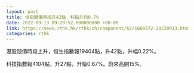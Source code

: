 ```yaml
---
layout: post
title: 恒指競價時段升42點　科指升約0.7%
date: 2022-09-13 09:28:52.000000000 +08:00
link: https://news.rthk.hk/rthk/ch/component/k2/1666572-20220913.htm
categories: rthk
---
```


港股競價時段上升，恒生指數報19404點，升42點，升幅0.22%。

科技指數報4104點，升27點，升幅0.67%。蔚來高開15%。

